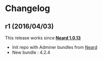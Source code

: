 # Changelog

## r1 (2016/04/03)

This release works since **[Neard 1.0.13](https://github.com/crazy-max/neard/releases/tag/v1.0.13)**

* Init repo with Adminer bundles from [Neard](https://github.com/crazy-max/neard)
* New bundle : 4.2.4
